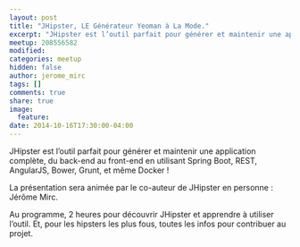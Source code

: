 ```yaml
---
layout: post
title: "JHipster, LE Générateur Yeoman à La Mode."
excerpt: "JHipster est l’outil parfait pour générer et maintenir une application complète, du back-end au front-end en utilisant Spring Boot, REST, AngularJS, Bower, Grunt, et même Docker !"
meetup: 208556582
modified:
categories: meetup
hidden: false
author: jerome_mirc
tags: []
comments: true
share: true
image:
  feature:
date: 2014-10-16T17:30:00-04:00
---
```


JHipster est l’outil parfait pour générer et maintenir une application complète, du back-end au front-end en utilisant Spring Boot, REST, AngularJS, Bower, Grunt, et même Docker !

La présentation sera animée par le co-auteur de JHipster en personne : Jérôme Mirc.

Au programme, 2 heures pour découvrir JHipster et apprendre à utiliser l’outil. Et, pour les hipsters les plus fous, toutes les infos pour contribuer au projet.
